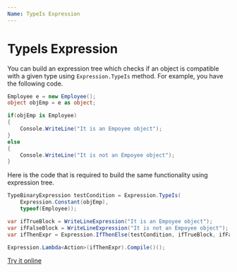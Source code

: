 ```yaml
---
Name: TypeIs Expression
---
```


# TypeIs Expression

You can build an expression tree which checks if an object is compatible with a given type using `Expression.TypeIs` method. For example, you have the following code.

```csharp
Employee e = new Employee();
object objEmp = e as object;

if(objEmp is Employee)
{
    Console.WriteLine("It is an Empoyee object");
}
else
{
    Console.WriteLine("It is not an Empoyee object");
}
```

Here is the code that is required to build the same functionality using expression tree. 

```csharp
TypeBinaryExpression testCondition = Expression.TypeIs(
    Expression.Constant(objEmp),
    typeof(Employee));

var ifTrueBlock = WriteLineExpression("It is an Empoyee object");
var ifFalseBlock = WriteLineExpression("It is not an Empoyee object");
var ifThenExpr = Expression.IfThenElse(testCondition, ifTrueBlock, ifFalseBlock);

Expression.Lambda<Action>(ifThenExpr).Compile()();
```

[Try it online](https://dotnetfiddle.net/PQpVqQ)